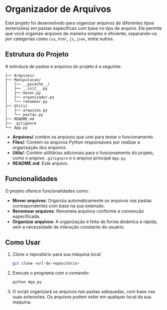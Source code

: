 # Organizador de Arquivos

Este projeto foi desenvolvido para organizar arquivos de diferentes tipos (extensões) em pastas específicas com base no tipo de arquivo. Ele permite que você organize arquivos de maneira simples e eficiente, separando-os por categorias como `css`, `html`, `js`, `json`, entre outros.

## Estrutura do Projeto

A estrutura de pastas e arquivos do projeto é a seguinte:

```
├── Arquivos/             
├── Manipulacao/          
│   ├── __pycache__/     
│   ├── __init__.py       
│   ├── mover.py          
│   ├── organizador.py    
│   └── renomear.py      
├── Utils/                
│   ├── arquivos.py       
│   └── pastas.py        
├── README.md             
├── .gitignore             
└── App.py                
```

- **Arquivos/** contém os arquivos que usei para testar o funcionamento. 
- **Files/**: Contém os arquivos Python responsáveis por realizar a organização dos arquivos.
- **Utils/**: Contém utilitários adicionais para o funcionamento do projeto, como o arquivo `.gitignore` e o arquivo principal `App.py`.
- **README.md**: Este arquivo.

## Funcionalidades

O projeto oferece funcionalidades como:

- **Mover arquivos**: Organiza automaticamente os arquivos nas pastas correspondentes com base na sua extensão.
- **Renomear arquivos**: Renomeia arquivos conforme a convenção especificada.
- **Organizar arquivos**: A organização é feita de forma dinâmica e rápida, sem a necessidade de interação constante do usuário.

## Como Usar

1. Clone o repositório para sua máquina local:

   ```bash
   git clone <url-do-repositório>
   ```

2. Execute o programa com o comando:

   ```bash
   python App.py
   ```
   
3. O script organizará os arquivos nas pastas adequadas, com base nas suas extensões. Os arquivos podem estar em qualquer local da sua máquina.
